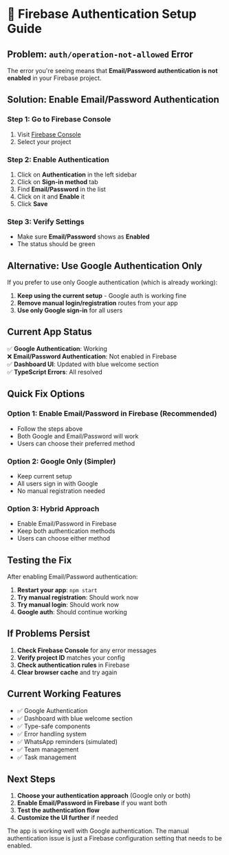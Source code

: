 # 🔧 Firebase Authentication Setup Guide

## **Problem: `auth/operation-not-allowed` Error**

The error you're seeing means that **Email/Password authentication is not enabled** in your Firebase project.

## **Solution: Enable Email/Password Authentication**

### **Step 1: Go to Firebase Console**
1. Visit [Firebase Console](https://console.firebase.google.com/)
2. Select your project

### **Step 2: Enable Authentication**
1. Click on **Authentication** in the left sidebar
2. Click on **Sign-in method** tab
3. Find **Email/Password** in the list
4. Click on it and **Enable** it
5. Click **Save**

### **Step 3: Verify Settings**
- Make sure **Email/Password** shows as **Enabled**
- The status should be green

## **Alternative: Use Google Authentication Only**

If you prefer to use only Google authentication (which is already working):

1. **Keep using the current setup** - Google auth is working fine
2. **Remove manual login/registration** routes from your app
3. **Use only Google sign-in** for all users

## **Current App Status**

✅ **Google Authentication**: Working  
❌ **Email/Password Authentication**: Not enabled in Firebase  
✅ **Dashboard UI**: Updated with blue welcome section  
✅ **TypeScript Errors**: All resolved  

## **Quick Fix Options**

### **Option 1: Enable Email/Password in Firebase (Recommended)**
- Follow the steps above
- Both Google and Email/Password will work
- Users can choose their preferred method

### **Option 2: Google Only (Simpler)**
- Keep current setup
- All users sign in with Google
- No manual registration needed

### **Option 3: Hybrid Approach**
- Enable Email/Password in Firebase
- Keep both authentication methods
- Users can choose either method

## **Testing the Fix**

After enabling Email/Password authentication:

1. **Restart your app**: `npm start`
2. **Try manual registration**: Should work now
3. **Try manual login**: Should work now
4. **Google auth**: Should continue working

## **If Problems Persist**

1. **Check Firebase Console** for any error messages
2. **Verify project ID** matches your config
3. **Check authentication rules** in Firebase
4. **Clear browser cache** and try again

## **Current Working Features**

- ✅ Google Authentication
- ✅ Dashboard with blue welcome section
- ✅ Type-safe components
- ✅ Error handling system
- ✅ WhatsApp reminders (simulated)
- ✅ Team management
- ✅ Task management

## **Next Steps**

1. **Choose your authentication approach** (Google only or both)
2. **Enable Email/Password in Firebase** if you want both
3. **Test the authentication flow**
4. **Customize the UI further** if needed

The app is working well with Google authentication. The manual authentication issue is just a Firebase configuration setting that needs to be enabled.
